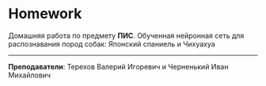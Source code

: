 # Homework
Домашняя работа по предмету **ПИС**. 
Обученная нейронная сеть для распознавания пород собак: Японский спаниель и Чихуахуа
***
**Преподаватели**: Терехов Валерий Игоревич и Черненький Иван Михайлович
